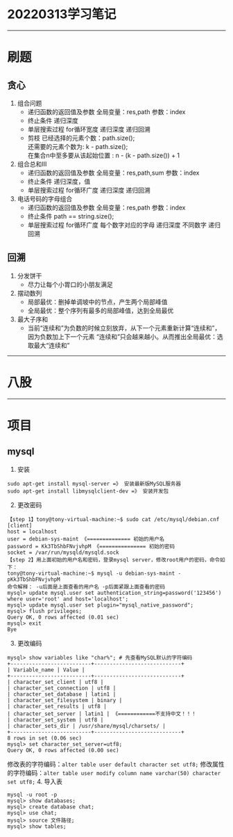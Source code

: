 # 20220313学习笔记
***
# 刷题
## 贪心
1. 组合问题
   * 递归函数的返回值及参数
   全局变量：res,path
   参数：index
   * 终止条件
   递归深度
   * 单层搜索过程
   for循环宽度
   递归深度
   递归回溯
   * 剪枝
   已经选择的元素个数：path.size();  
   还需要的元素个数为: k - path.size();  
   在集合n中至多要从该起始位置 : n - (k - path.size()) + 1
2. 组合总和III
   * 递归函数的返回值及参数
   全局变量：res,path,sum
   参数：index
   * 终止条件
   递归深度，值
   * 单层搜索过程
   for循环广度
   递归深度
   递归回溯
3. 电话号码的字母组合
   * 递归函数的返回值及参数
   全局变量：res,path
   参数：index
   * 终止条件
   path == string.size();
   * 单层搜索过程
   for循环广度 每个数字对应的字母
   递归深度 不同数字
   递归回溯
## 回溯
1. 分发饼干
    * 尽力让每个小胃口的小朋友满足
2. 摆动数列
    * 局部最优：删掉单调坡中的节点，产生两个局部峰值
    * 全局最优：整个序列有最多的局部峰值，达到全局最优
3. 最大子序和
    * 当前“连续和”为负数的时候立刻放弃，从下一个元素重新计算“连续和”，因为负数加上下一个元素 “连续和”只会越来越小。从而推出全局最优：选取最大“连续和”
***
# 八股

***
# 项目
## mysql
1. 安装
```
sudo apt-get install mysql-server =》 安装最新版MySQL服务器
sudo apt-get install libmysqlclient-dev =》 安装开发包
```
2. 更改密码
```
【step 1】tony@tony-virtual-machine:~$ sudo cat /etc/mysql/debian.cnf
[client]
host = localhost
user = debian-sys-maint 《============== 初始的用户名
password = Kk3TbShbFNvjvhpM 《=============== 初始的密码
socket = /var/run/mysqld/mysqld.sock
【step 2】用上面初始的用户名和密码，登录mysql server，修改root用户的密码，命令如下：
tony@tony-virtual-machine:~$ mysql -u debian-sys-maint -pKk3TbShbFNvjvhpM
命令解释： -u后面是上面查看的用户名 -p后面紧跟上面查看的密码
mysql> update mysql.user set authentication_string=password('123456') where user='root' and host='localhost';
mysql> update mysql.user set plugin="mysql_native_password";
mysql> flush privileges;
Query OK, 0 rows affected (0.01 sec)
mysql> exit
Bye
```
3. 更改编码
```
mysql> show variables like "char%"; # 先查看MySQL默认的字符编码
+--------------------------+----------------------------+
| Variable_name | Value |
+--------------------------+----------------------------+
| character_set_client | utf8 |
| character_set_connection | utf8 |
| character_set_database | latin1 |
| character_set_filesystem | binary |
| character_set_results | utf8 |
| character_set_server | latin1 | 《============不支持中文！！！
| character_set_system | utf8 |
| character_sets_dir | /usr/share/mysql/charsets/ |
+--------------------------+----------------------------+
8 rows in set (0.06 sec)
mysql> set character_set_server=utf8;
Query OK, 0 rows affected (0.00 sec)
```
修改表的字符编码：`alter table user default character set utf8;`
修改属性的字符编码：`alter table user modify column name varchar(50) character set utf8;`
4. 导入表
```
mysql -u root -p
mysql> show databases;
mysql> create database chat;
mysql> use chat;
mysql> source 文件路径;
mysql> show tables;

```